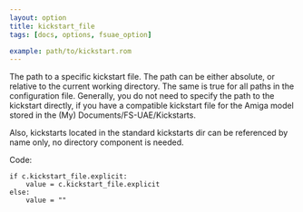 ```yaml
---
layout: option
title: kickstart_file
tags: [docs, options, fsuae_option]

example: path/to/kickstart.rom
---
```


The path to a specific kickstart file. The path can be either absolute, or
relative to the current working directory. The same is true for all paths in
the configuration file. Generally, you do not need to specify the path to
the kickstart directly, if you have a compatible kickstart file for the
Amiga model stored in the (My) Documents/FS-UAE/Kickstarts.

Also, kickstarts located in the standard kickstarts dir can be referenced
by name only, no directory component is needed.

Code:

    if c.kickstart_file.explicit:
        value = c.kickstart_file.explicit
    else:
        value = ""
